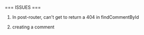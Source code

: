 === ISSUES ===

1. In post-router, can't get to return a 404 in findCommentById

2. creating a comment
